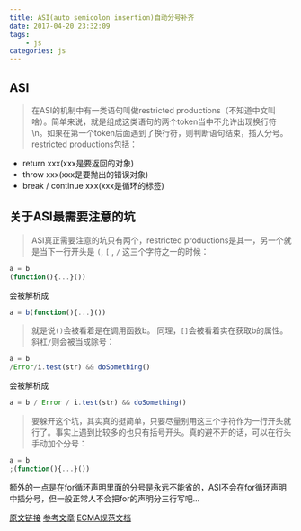 ```yaml
---
title: ASI(auto semicolon insertion)自动分号补齐
date: 2017-04-20 23:32:09
tags: 
    - js
categories: js
---
```


## ASI
> 在ASI的机制中有一类语句叫做restricted productions（不知道中文叫啥）。简单来说，就是组成这类语句的两个token当中不允许出现换行符 \n。如果在第一个token后面遇到了换行符，则判断语句结束，插入分号。restricted productions包括：

- return xxx(xxx是要返回的对象)
- throw xxx(xxx是要抛出的错误对象)
- break / continue xxx(xxx是循环的标签)

## 关于ASI最需要注意的坑
> ASI真正需要注意的坑只有两个，restricted productions是其一，另一个就是当下一行开头是 `(`, `[` , `/` 这三个字符之一的时候：

```javascript
a = b
(function(){...}())
```
会被解析成
```javascript
a = b(function(){...}())
```
> 就是说`()`会被看着是在调用函数b。
> 同理，`[]`会被看着实在获取b的属性。
> 斜杠`/`则会被当成除号：

```javascript
a = b
/Error/i.test(str) && doSomething()
```
会被解析成
```javascript
a = b / Error / i.test(str) && doSomething()
```

> 要躲开这个坑，其实真的挺简单，只要尽量别用这三个字符作为一行开头就行了。事实上遇到比较多的也只有括号开头。真的避不开的话，可以在行头手动加个分号：

```javascript
a = b
;(function(){...}())
```

额外的一点是在for循环声明里面的分号是永远不能省的，ASI不会在for循环声明中插分号，但一般正常人不会把for的声明分三行写吧...

[原文链接](https://www.zhihu.com/question/21076930)
[参考文章](https://cnodejs.org/topic/56dbbd25820d3c9b3d63e369)
[ECMA规范文档](http://www.ecma-international.org/publications/files/ECMA-ST/Ecma-262.pdf)